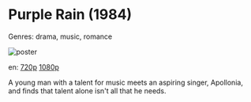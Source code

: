 # Purple Rain (1984)

Genres: drama, music, romance

![poster](http://image.tmdb.org/t/p/w500/epUyAfIgsrpIcY0qi6dhnay5rpl.jpg)

en:
  [720p](magnet:?xt=urn:btih:CAA1FA2289D2512379FEF651FED437EA2CD8813F&tr=udp://glotorrents.pw:6969/announce&tr=udp://tracker.opentrackr.org:1337/announce&tr=udp://torrent.gresille.org:80/announce&tr=udp://tracker.openbittorrent.com:80&tr=udp://tracker.coppersurfer.tk:6969&tr=udp://tracker.leechers-paradise.org:6969&tr=udp://p4p.arenabg.ch:1337&tr=udp://tracker.internetwarriors.net:1337)
  [1080p](magnet:?xt=urn:btih:D694D16C777534C9682A8A67B10862210531920B&tr=udp://glotorrents.pw:6969/announce&tr=udp://tracker.opentrackr.org:1337/announce&tr=udp://torrent.gresille.org:80/announce&tr=udp://tracker.openbittorrent.com:80&tr=udp://tracker.coppersurfer.tk:6969&tr=udp://tracker.leechers-paradise.org:6969&tr=udp://p4p.arenabg.ch:1337&tr=udp://tracker.internetwarriors.net:1337)
  


A young man with a talent for music meets an aspiring singer, Apollonia, and finds that talent alone isn't all that he needs.